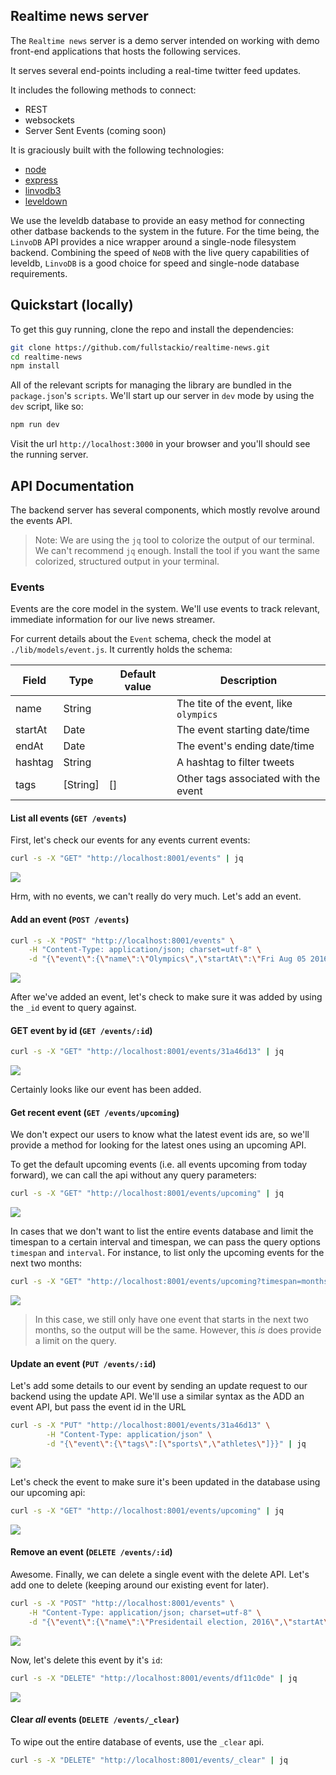## Realtime news server

The `Realtime news` server is a demo server intended on working with demo front-end applications that hosts the following services.

It serves several end-points including a real-time twitter feed updates.

It includes the following methods to connect:

* REST
* websockets
* Server Sent Events (coming soon)

It is graciously built with the following technologies:

* [node](http://nodejs.org)
* [express](http://expressjs.com/)
* [linvodb3](https://github.com/Ivshti/linvodb3)
* [leveldown]()

We use the leveldb database to provide an easy method for connecting other datbase backends to the system in the future. For the time being, the `LinvoDB` API provides a nice wrapper around a single-node filesystem backend. Combining the speed of `NeDB` with the live query capabilities of leveldb, `LinvoDB` is a good choice for speed and single-node database requirements.

## Quickstart (locally)

To get this guy running, clone the repo and install the dependencies:

```bash
git clone https://github.com/fullstackio/realtime-news.git
cd realtime-news
npm install
```

All of the relevant scripts for managing the library are bundled in the `package.json`'s `scripts`. We'll start up our server in `dev` mode by using the `dev` script, like so:

```bash
npm run dev
```

Visit the url `http://localhost:3000` in your browser and you'll should see the running server.

## API Documentation

The backend server has several components, which mostly revolve around the events API.

> Note:
> We are using the `jq` tool to colorize the output of our terminal. We can't recommend `jq` enough. Install the tool if you want the same colorized, structured output in your terminal.

### Events

Events are the core model in the system. We'll use events to track relevant, immediate information for our live news streamer.

For current details about the `Event` schema, check the model at `./lib/models/event.js`. It currently holds the schema:

| Field | Type | Default value | Description |
|-------|------|---------------|-------------|
| name  | String | | The tite of the event, like `olympics` |
| startAt | Date | | The event starting date/time |
| endAt | Date | | The event's ending date/time |
| hashtag | String | | A hashtag to filter tweets |
| tags | [String] | [] | Other tags associated with the event |

#### List all events (`GET /events`)

First, let's check our events for any events current events:

```bash
curl -s -X "GET" "http://localhost:8001/events" | jq
```

![](public/images/GET_ALL_EVENTS_EMPTY.png)

Hrm, with no events, we can't really do very much. Let's add an event.

#### Add an event (`POST /events`)

```bash
curl -s -X "POST" "http://localhost:8001/events" \
	-H "Content-Type: application/json; charset=utf-8" \
	-d "{\"event\":{\"name\":\"Olympics\",\"startAt\":\"Fri Aug 05 2016 00:00:00 GMT-0700 (PDT)\",\"endAt\":\"Sun Aug 21 2016 00:00:00 GMT-0700 (PDT)\",\"hashtag\":\"olympics\",\"tags\":[\"sports\"]}}" | jq
```

![](public/images/ADD_EVENT.png)

After we've added an event, let's check to make sure it was added by using the `_id` event to query against.

#### GET event by id (`GET /events/:id`)

```bash
curl -s -X "GET" "http://localhost:8001/events/31a46d13" | jq
```

![](public/images/GET_ONE_EVENT.png)

Certainly looks like our event has been added.

#### Get recent event (`GET /events/upcoming`)

We don't expect our users to know what the latest event ids are, so we'll provide a method for looking for the latest ones using an upcoming API.

To get the default upcoming events (i.e. all events upcoming from today forward), we can call the api without any query parameters:

```bash
curl -s -X "GET" "http://localhost:8001/events/upcoming" | jq
```

![](public/images/UPCOMING_EVENTS_DEFAULT.png)

In cases that we don't want to list the entire events database and limit the timespan to a certain interval and timespan, we can pass the query options `timespan` and `interval`. For instance, to list only the upcoming events for the next two months:

```bash
curl -s -X "GET" "http://localhost:8001/events/upcoming?timespan=months&interval=2" | jq
```

![](public/images/UPCOMING_EVENTS_LIMITED.png)

> In this case, we still only have one event that starts in the next two months, so the output will be the same. However, this _is_ does provide a limit on the query.

#### Update an event (`PUT /events/:id`)

Let's add some details to our event by sending an update request to our backend using the update API. We'll use a similar syntax as the ADD an event API, but pass the event id in the URL

```bash
curl -s -X "PUT" "http://localhost:8001/events/31a46d13" \
        -H "Content-Type: application/json" \
        -d "{\"event\":{\"tags\":[\"sports\",\"athletes\"]}}" | jq
```

![](public/images/UPDATE_EVENT.png)

Let's check the event to make sure it's been updated in the database using our upcoming api:

```bash
curl -s -X "GET" "http://localhost:8001/events/upcoming" | jq
```

![](public/images/CHECK_UPDATED.png)

#### Remove an event (`DELETE /events/:id`)

Awesome. Finally, we can delete a single event with the delete API. Let's add one to delete (keeping around our existing event for later).

```bash
curl -s -X "POST" "http://localhost:8001/events" \
	-H "Content-Type: application/json; charset=utf-8" \
	-d "{\"event\":{\"name\":\"Presidentail election, 2016\",\"startAt\":\"Tue Nov 08 2016 00:00:00 GMT-0500 (EST)\",\"endAt\":\"Tue Nov 08 2016 00:00:00 GMT-0500 (EST)\",\"hashtag\":\"election\"}}" | jq
```

![](public/images/ADD_EVENT_TO_DELETE.png)

Now, let's delete this event by it's `id`:

```bash
curl -s -X "DELETE" "http://localhost:8001/events/df11c0de" | jq
```

![](public/images/DELETE_EVENT.png)

#### Clear _all_ events (`DELETE /events/_clear`)

To wipe out the entire database of events, use the `_clear` api.

```bash
curl -s -X "DELETE" "http://localhost:8001/events/_clear" | jq
```
